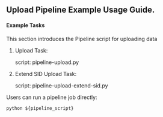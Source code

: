 ## Upload Pipeline Example Usage Guide.

#### Example Tasks

This section introduces the Pipeline script for uploading data

1. Upload Task:

    script: pipeline-upload.py

2. Extend SID Upload Task:

    script: pipeline-upload-extend-sid.py

Users can run a pipeline job directly:

    python ${pipeline_script}
